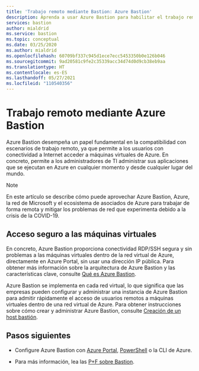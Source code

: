 ```yaml
---
title: 'Trabajo remoto mediante Bastion: Azure Bastion'
description: Aprenda a usar Azure Bastion para habilitar el trabajo remoto debido a la pandemia de la COVID-19.
services: bastion
author: mialdrid
ms.service: bastion
ms.topic: conceptual
ms.date: 03/25/2020
ms.author: mialdrid
ms.openlocfilehash: 60709bf337c945d1ece7ecc5453350b0e126b046
ms.sourcegitcommit: 9ad20581c9fe2c35339acc34d74d0d9cb38eb9aa
ms.translationtype: HT
ms.contentlocale: es-ES
ms.lasthandoff: 05/27/2021
ms.locfileid: "110540356"
---
```

# <a name="working-remotely-using-azure-bastion"></a>Trabajo remoto mediante Azure Bastion

Azure Bastion desempeña un papel fundamental en la compatibilidad con escenarios de trabajo remoto, ya que permite a los usuarios con conectividad a Internet acceder a máquinas virtuales de Azure. En concreto, permite a los administradores de TI administrar sus aplicaciones que se ejecutan en Azure en cualquier momento y desde cualquier lugar del mundo.

>[!NOTE]
>En este artículo se describe cómo puede aprovechar Azure Bastion, Azure, la red de Microsoft y el ecosistema de asociados de Azure para trabajar de forma remota y mitigar los problemas de red que experimenta debido a la crisis de la COVID-19.
>

## <a name="securely-access-virtual-machines"></a>Acceso seguro a las máquinas virtuales

En concreto, Azure Bastion proporciona conectividad RDP/SSH segura y sin problemas a las máquinas virtuales dentro de la red virtual de Azure, directamente en Azure Portal, sin usar una dirección IP pública. Para obtener más información sobre la arquitectura de Azure Bastion y las características clave, consulte [Qué es Azure Bastion](bastion-overview.md).

Azure Bastion se implementa en cada red virtual, lo que significa que las empresas pueden configurar y administrar una instancia de Azure Bastion para admitir rápidamente el acceso de usuarios remotos a máquinas virtuales dentro de una red virtual de Azure. Para obtener instrucciones sobre cómo crear y administrar Azure Bastion, consulte [Creación de un host bastión](./tutorial-create-host-portal.md).

## <a name="next-steps"></a>Pasos siguientes

* Configure Azure Bastion con [Azure Portal](./tutorial-create-host-portal.md), [PowerShell](bastion-create-host-powershell.md) o la CLI de Azure.

* Para más información, lea las [P+F sobre Bastion](bastion-faq.md).